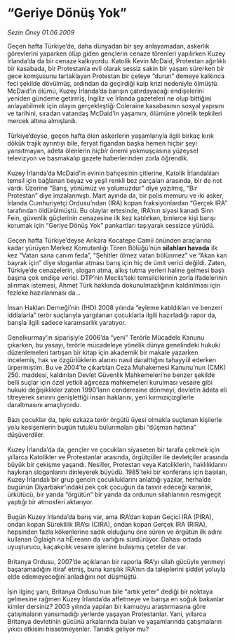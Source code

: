 # “Geriye Dönüş Yok”

*Sezin Öney 01.06.2009*

<div class="taraf_structure_2col_1zq">
<div class="margen_n">



 <p>Geçen hafta Türkiye’de, daha dünyadan bir şey anlayamadan, askerlik görevlerini yaparken ölüp giden gençlerin cenaze törenleri yapılırken Kuzey İrlanda’da da bir cenaze kalkıyordu. Katolik Kevin McDaid, Protestan ağırlıklı bir kasabada, bir Protestanla evli olarak sessiz sakin bir yaşam sürerken bir gece komşusunu tartaklayan Protestan bir çeteye “durun” demeye kalkınca feci şekilde dövülmüş, ardından da geçirdiği kalp krizi nedeniyle ölmüştü. McDaid’in ölümü, Kuzey İrlanda’da barışın çatırdayacağı endişelerini yeniden gündeme getirmiş, İngiliz ve İrlanda gazeteleri ne olup bittiğini anlayabilmek için olayın gerçekleştiği Coleraine kasabasının sosyal yapısını ve tarihini, sıradan vatandaş McDaid’in yaşamını, ölümüne yönelik tepkileri mercek altına almışlardı. <br/><br/>Türkiye’deyse, geçen hafta ölen askerlerin yaşamlarıyla ilgili birkaç kırık dökük trajik ayrıntıyı bile, feryat figandan başka hemen hiçbir şeyi yansıtmayan, adeta ölenlerin <i>hiçbir</i> önemi yokmuşçasına yüzeysel televizyon ve basmakalıp gazete haberlerinden zorla öğrendik. <br/><br/>Kuzey İrlanda’da McDaid’in evinin bahçesinin çitlerine, Katolik İrlandalıları temsil için bağlanan beyaz ve yeşil renkli bez parçaları arasında, bir de not vardı. Üzerine “Barış, yönümüz ve yolumuzdur” diye yazılmış, “Bir Protestan” diye imzalanmıştı. Mart ayında da, bir polis memuru ve iki asker, İrlanda Cumhuriyetçi Ordusu’ndan (IRA) kopan fraksiyonlardan “Gerçek IRA” tarafından öldürülmüştü. Bu olaylar ertesinde, IRA’nın siyasi kanadı Sinn Fein, güvenlik güçlerinin cenazesine ilk kez katılırken, binlerce kişi barışı korumak için “Geriye Dönüş Yok” pankartları taşıyarak sessizce yürüdü. <br/><br/>Geçen hafta Türkiye’deyse Ankara Kocatepe Camii önünden araçlarına kadar yürüyen Merkez Komutanlığı Tören Bölüğü’nün <b>silahları havada</b> ilk kez “Vatan sana canım feda”, “Şehitler ölmez vatan bölünmez” ve “Akan kan bayrak için” diye sloganlar atması barış için hiç de ümit verici değildi. Zaten, Türkiye’de cenazelerin, slogan atma, alkış tutma yerleri haline gelmesi başlı başına çok endişe verici. DTP’nin Meclis’teki temsilcilerinin zorla ifadelerinin alınmak istemesi, Ahmet Türk hakkında dokunulmazlığının kaldırılması için fezleke hazırlanması da... <br/><br/>İnsan Hakları Derneği’nin (İHD) 2008 yılında “eyleme katıldıkları ve benzeri iddialarla” terör suçlarıyla yargılanan çocuklarla ilgili hazırladığı rapor da, barışla ilgili sadece karamsarlık yaratıyor. <br/><br/>Genelkurmay’ın siparişiyle 2006’da “yeni” Terörle Mücadele Kanunu çıkarken, bu yasayı, terörle mücadeleye yönelik dünya genelindeki hukuki düzenlemeleri tartışan bir kitap için akademik bir makale yazarken incelemiş, hak ve özgürlüklerin alanını nasıl daralttığını tahayyül ederken ürpermiştim. Bu ve 2004’te çıkartılan Ceza Muhakemesi Kanunu’nun (CMK) 250. maddesi, kaldırılan Devlet Güvenlik Mahkemeleri’ne benzer şekilde belli suçlar için özel yetkili ağırceza mahkemeleri kurulması vesaire gibi hukuki değişiklikler zaten 1990’ların cenderesine dönmeyi, devletin âdeta eli titreyerek sınırını genişlettiği insan haklarını, yeni kırmızıçizgilerle daraltmasını amaçlıyordu. <br/><br/>Bazı çocuklar da, tıpkı ezkaza terör örgütü üyesi olmakla suçlanan kişilerle yolu kesişenlerin bugün tutuklu bulunmaları gibi “düşman hattına” düşüverdiler. <br/><br/>Kuzey İrlanda’da da, gençler ve çocukları siyaseten bir tarafa çekmek için yıllarca Katolikler ve Protestanlar arasında, örgütçüler ile devletçiler arasında büyük bir çekişme yaşandı. Nesiller, Protestan veya Katoliklerin, haklılıklarını haykıran sloganlarını dinleyerek büyüdü. 1985’teki bir konferans için basılan, Kuzey İrlandalı bir grup gencin çocukluklarını anlattığı yazılar, herhalde bugünün Diyarbakır’ındaki pek çok çocuğun da tasvir edeceği karanlık, ürkütücü, bir yanda “örgütün” bir yanda da ordunun silahlarının resmigeçit yaptığı bir atmosferi aktarıyor. <br/><br/>Bugün Kuzey İrlanda’da barış var, ama IRA’dan kopan Geçici IRA (PIRA), ondan kopan Süreklilik IRA’sı (CIRA), ondan kopan Gerçek IRA (RIRA), hepsinden fazla kökenlerine sadık olduğunu öne süren ve örgütün ilk adını kullanan Óglaigh na hÉireann da varlığını sürdürüyor. Dahası ortada uyuşturucu, kaçakçılık vesaire işlerine bulaşmış çeteler de var. <br/><br/>Britanya Ordusu, 2007’de açıklanan bir raporla IRA’yı silah gücüyle yenmeyi başaramadığını itiraf etmiş, buna karşılık IRA’nın da taleplerini şiddet yoluyla elde edemeyeceğini anladığını not düşmüştü. <br/><br/>İşin ilginç yanı, Britanya Ordusu’nun bile “artık yeter” dediği bir noktaya gelmesine rağmen Kuzey İrlanda’da affetmeye ve barışa en soğuk bakanlar kimler dersiniz? 2003 yılında yapılan bir kamuoyu araştırmasına göre çatışmaların yansımadığı yerlerde yaşayan Protestanlar. Yani, yıllarca Britanya devletinin gücünü arkalarında bulan ve yaşamlarında çatışmaların yıkıcı etkisini hissetmeyenler. Tanıdık geliyor mu?</p>
<br/>
<br/>
<br/>



<br/>


<div id="taraf_not">
</div>

</div>


</div>

